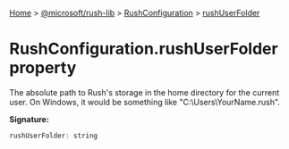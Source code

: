 [Home](./index) &gt; [@microsoft/rush-lib](./rush-lib.md) &gt; [RushConfiguration](./rush-lib.rushconfiguration.md) &gt; [rushUserFolder](./rush-lib.rushconfiguration.rushuserfolder.md)

# RushConfiguration.rushUserFolder property

The absolute path to Rush's storage in the home directory for the current user. On Windows, it would be something like "C:\\Users\\YourName.rush".

**Signature:**
```javascript
rushUserFolder: string
```
